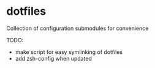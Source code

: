 # dotfiles

Collection of configuration submodules for convenience

TODO:
* make script for easy symlinking of dotfiles
* add zsh-config when updated
